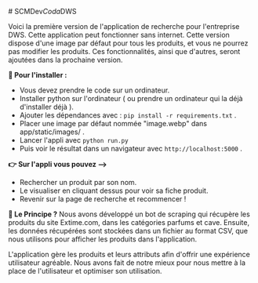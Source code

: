 #   S C M D e v _ C o d a _ D W S 

  Voici la première version de l'application de recherche pour l'entreprise DWS.
Cette application peut fonctionner sans internet.
Cette version dispose d'une image par défaut pour tous les produits, et vous ne pourrez pas modifier les produits. Ces fonctionnalités, ainsi que d'autres, seront ajoutées dans la prochaine version.

**🔧 Pour l'installer :**
- Vous devez prendre le code sur un ordinateur.
- Installer python sur l'ordinateur ( ou prendre un ordinateur qui la déjà d'installer déjà ).
- Ajouter les dépendances avec : `pip install -r requirements.txt` .
- Placer une image par défaut nommée "image.webp" dans app/static/images/ .
- Lancer l'appli avec `python run.py`
- Puis voir le résultat dans un navigateur avec `http://localhost:5000` .

**👉 Sur l'appli vous pouvez -->**
- Rechercher un produit par son nom.
- Le visualiser en cliquant dessus pour voir sa fiche produit.
- Revenir sur la page de recherche et recommencer !

**📍 Le Principe ?**
  Nous avons développé un bot de scraping qui récupère les produits du site Extime.com, dans les catégories parfums et cave.
  Ensuite, les données récupérées sont stockées dans un fichier au format CSV, que nous utilisons pour afficher les produits dans l'application.

L'application gère les produits et leurs attributs afin d'offrir une expérience utilisateur agréable. Nous avons fait de notre mieux pour nous mettre à la place de l'utilisateur et optimiser son utilisation.

